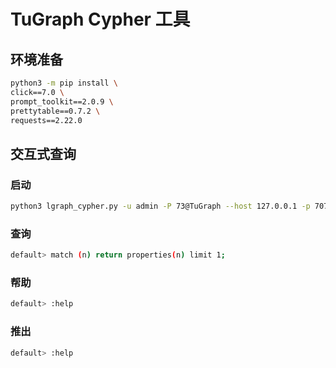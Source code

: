 TuGraph Cypher 工具 
======================================



环境准备 
-------------------------

```bash
python3 -m pip install \
click==7.0 \
prompt_toolkit==2.0.9 \
prettytable==0.7.2 \
requests==2.22.0
```



交互式查询 
--------------------------

### 启动 

```bash
python3 lgraph_cypher.py -u admin -P 73@TuGraph --host 127.0.0.1 -p 7071
```



### 查询 

```bash
default> match (n) return properties(n) limit 1;
```



### 帮助 

```bash
default> :help
```



### 推出 

```bash
default> :help
```



